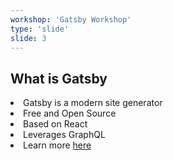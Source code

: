 ```yaml
---
workshop: 'Gatsby Workshop'
type: 'slide'
slide: 3
---
```


## What is Gatsby

<li><span class="emphasized">Gatsby</span> is a modern site generator</li>
<li>
  <span class="emphasized">Free</span> and <span class="emphasized">Open Source</span>
</li>
<li>Based on <span class="emphasized">React</span></li>
<li>Leverages <span class="emphasized">GraphQL</span></li>
<li>Learn more <a href="https://www.gatsbyjs.org/">here</a></li>